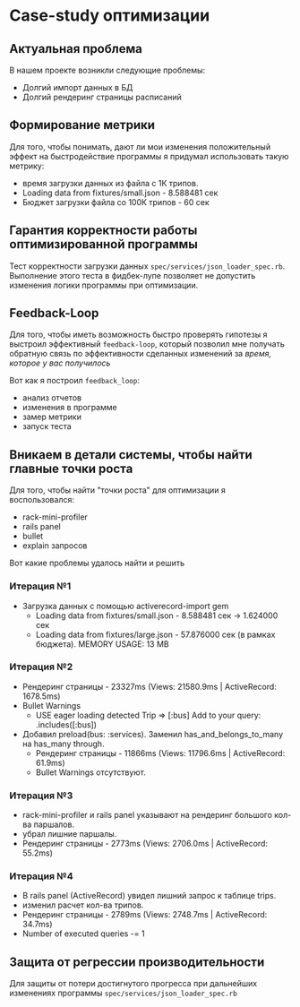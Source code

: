# Case-study оптимизации

## Актуальная проблема
В нашем проекте возникли следующие проблемы:
* Долгий импорт данных в БД
* Долгий рендеринг страницы расписаний

## Формирование метрики
Для того, чтобы понимать, дают ли мои изменения положительный эффект на быстродействие программы я придумал использовать такую метрику:
* время загрузки данных из файла с 1К трипов.
* Loading data from fixtures/small.json - 8.588481 сек
* Бюджет загрузки файла со 100К трипов - 60 сек

## Гарантия корректности работы оптимизированной программы
Тест корректности загрузки данных `spec/services/json_loader_spec.rb`. Выполнение этого теста в фидбек-лупе позволяет не допустить изменения логики программы при оптимизации.

## Feedback-Loop
Для того, чтобы иметь возможность быстро проверять гипотезы я выстроил эффективный `feedback-loop`, который позволил мне получать обратную связь по эффективности сделанных изменений за *время, которое у вас получилось*

Вот как я построил `feedback_loop`:
- анализ отчетов
- изменения в программе
- замер метрики
- запуск теста

## Вникаем в детали системы, чтобы найти главные точки роста
Для того, чтобы найти "точки роста" для оптимизации я воспользовался:
- rack-mini-profiler
- rails panel
- bullet
- explain запросов

Вот какие проблемы удалось найти и решить

### Итерация №1
- Загрузка данных с помощью activerecord-import gem
    * Loading data from fixtures/small.json - 8.588481 сек -> 1.624000 сек
    * Loading data from fixtures/large.json - 57.876000 сек (в рамках бюджета). MEMORY USAGE: 13 MB

### Итерация №2
- Рендеринг страницы - 23327ms (Views: 21580.9ms | ActiveRecord: 1678.5ms)
- Bullet Warnings
  * USE eager loading detected Trip => [:bus] Add to your query: .includes([:bus])
- Добавил preload(bus: :services). Заменил has_and_belongs_to_many на has_many through.
  - Рендеринг страницы - 11866ms (Views: 11796.6ms | ActiveRecord: 61.9ms)
  - Bullet Warnings отсутствуют.

### Итерация №3
- rack-mini-profiler и rails panel указывают на рендеринг большого кол-ва паршалов.
- убрал лишние паршалы.
- Рендеринг страницы - 2773ms (Views: 2706.0ms | ActiveRecord: 55.2ms)

### Итерация №4
- В rails panel (ActiveRecord) увидел лишний запрос к таблице trips.
- изменил расчет кол-ва трипов.
- Рендеринг страницы - 2789ms (Views: 2748.7ms | ActiveRecord: 34.7ms)
- Number of executed queries -= 1
  
## Защита от регрессии производительности
Для защиты от потери достигнутого прогресса при дальнейших изменениях программы `spec/services/json_loader_spec.rb`
